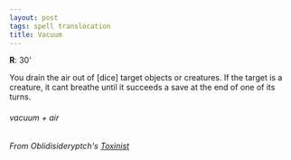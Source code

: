 ```yaml
---
layout: post
tags: spell translocation
title: Vacuum
---
```

**R**: 30'

You drain the air out of [dice] target objects or creatures. If the target is a creature, it cant breathe until it succeeds a save at the end of one of its turns.

###### vacuum + air
###### From Oblidisideryptch's [Toxinist](https://oblidisideryptch.blogspot.com/2018/06/5eglog-wizard-school-toxinist.html)
